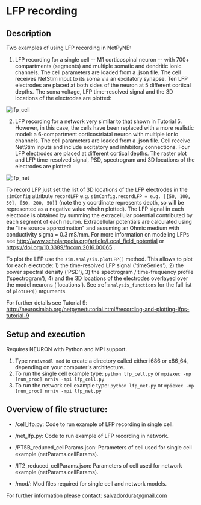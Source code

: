 # LFP recording
## Description
Two examples of using LFP recording in NetPyNE:

1) LFP recording for a single cell -- M1 corticospinal neuron --  with 700+ compartments (segments) and multiple somatic and dendritic ionic channels. The cell parameters are loaded from a .json file. The cell receives NetStim input to its soma via an excitatory synapse. Ten LFP electrodes are placed at both sides of the neuron at 5 different cortical depths. The soma voltage, LFP time-resolved signal and the 3D locations of the electrodes are plotted:

![lfp_cell](https://github.com/Neurosim-lab/netpyne/raw/lfp/examples/LFPrecording/lfp_cell.png)

2) LFP recording for a network very similar to that shown in Tutorial 5. However, in this case, the cells have been replaced with a more realistic model: a 6-compartment corticostriatal neuron with multiple ionic channels. The cell parameters are loaded from a .json file. Cell receive NetStim inputs and include excitatory and inhibitory connections. Four LFP electrodes are placed at different cortical depths. The raster plot and LFP time-resolved signal, PSD, spectrogram and 3D locations of the electrodes are plotted:

![lfp_net](https://github.com/Neurosim-lab/netpyne/raw/lfp/examples/LFPrecording/lfp_net.png)

To record LFP just set the list of 3D locations of the LFP electrodes in the `simConfig` attribute `recordLFP` e.g. ``simConfig.recordLFP = e.g. [[50, 100, 50], [50, 200, 50]]`` (note the y coordinate represents depth, so will be represented as a negative value whehn plotted). The LFP signal in each electrode is obtained by summing the extracellular potential contributed by each segment of each neuron. Extracellular potentials are calculated using the "line source approximation" and assuming an Ohmic medium with conductivity sigma = 0.3 mS/mm. For more information on modeling LFPs see http://www.scholarpedia.org/article/Local_field_potential or https://doi.org/10.3389/fncom.2016.00065 .

To plot the LFP use the ``sim.analysis.plotLFP()`` method. This allows to plot for each electrode: 1) the time-resolved LFP signal ('timeSeries'), 2) the power spectral density ('PSD'), 3) the spectrogram / time-frequency profile ('spectrogram'), 4) and the 3D locations of the electrodes overlayed over the model neurons ('locations'). See :ref:`analysis_functions` for the full list of ``plotLFP()`` arguments.

For further details see Tutorial 9: http://neurosimlab.org/netpyne/tutorial.html#recording-and-plotting-lfps-tutorial-9

## Setup and execution

Requires NEURON with Python and MPI support. 

1. Type `nrnivmodl mod` to create a directory called either i686 or x86_64, depending on your computer's architecture. 
2. To run the single cell example type: `python lfp_cell.py` or `mpiexec -np [num_proc] nrniv -mpi lfp_cell.py`
2. To run the network cell example type: `python lfp_net.py` or `mpiexec -np [num_proc] nrniv -mpi lfp_net.py`

## Overview of file structure:

* /cell_lfp.py: Code to run example of LFP recording in single cell. 

* /net_lfp.py: Code to run example of LFP recording in network.

* /PT5B_reduced_cellParams.json: Parameters of cell used for single cell example (netParams.cellParams). 

* /IT2_reduced_cellParams.json: Parameters of cell used for network example (netParams.cellParams). 

* /mod/: Mod files required for single cell and network models.


For further information please contact: salvadordura@gmail.com 

